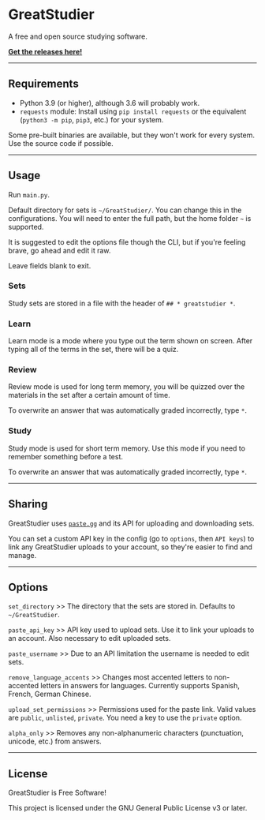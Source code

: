 # GreatStudier

A free and open source studying software. 

[**Get the releases here!**](https://github.com/greatericontop/GreatStudier/releases)

---

## Requirements

- Python 3.9 (or higher), although 3.6 will probably work.
- `requests` module: Install using `pip install requests` or the equivalent (`python3 -m pip`, `pip3`, etc.) for your system.

Some pre-built binaries are available, but they won't work for every system. Use the source code if possible.

---

## Usage

Run `main.py`.

Default directory for sets is `~/GreatStudier/`. You can change this in the configurations. You will need to enter the full path, but the home folder `~` is supported.

It is suggested to edit the options file though the CLI, but if you're feeling brave, go ahead and edit it raw.

Leave fields blank to exit.

### Sets

Study sets are stored in a file with the header of `## * greatstudier *`. 

### Learn

Learn mode is a mode where you type out the term shown on screen. After typing all of the terms in the set, there will be a quiz.

### Review

Review mode is used for long term memory, you will be quizzed over the materials in the set after a certain amount of time.

To overwrite an answer that was automatically graded incorrectly, type `*`.

### Study

Study mode is used for short term memory. Use this mode if you need to remember something before a test.

To overwrite an answer that was automatically graded incorrectly, type `*`.

---

## Sharing

GreatStudier uses [`paste.gg`](https://paste.gg) and its API for uploading and downloading sets.

You can set a custom API key in the config (go to `options`, then `API keys`) to link any GreatStudier uploads to your account, so they're easier to find and manage.

---

## Options

`set_directory` >> The directory that the sets are stored in. Defaults to `~/GreatStudier`.

`paste_api_key` >> API key used to upload sets. Use it to link your uploads to an account. Also necessary to edit uploaded sets.

`paste_username` >> Due to an API limitation the username is needed to edit sets.

`remove_language_accents` >> Changes most accented letters to non-accented letters in answers for languages. Currently supports Spanish, French, German Chinese.

`upload_set_permissions` >> Permissions used for the paste link. Valid values are `public`, `unlisted`, `private`. You need a key to use the `private` option.

`alpha_only` >> Removes any non-alphanumeric characters (punctuation, unicode, etc.) from answers.

---

## License

GreatStudier is Free Software!

This project is licensed under the GNU General Public License v3 or later.
